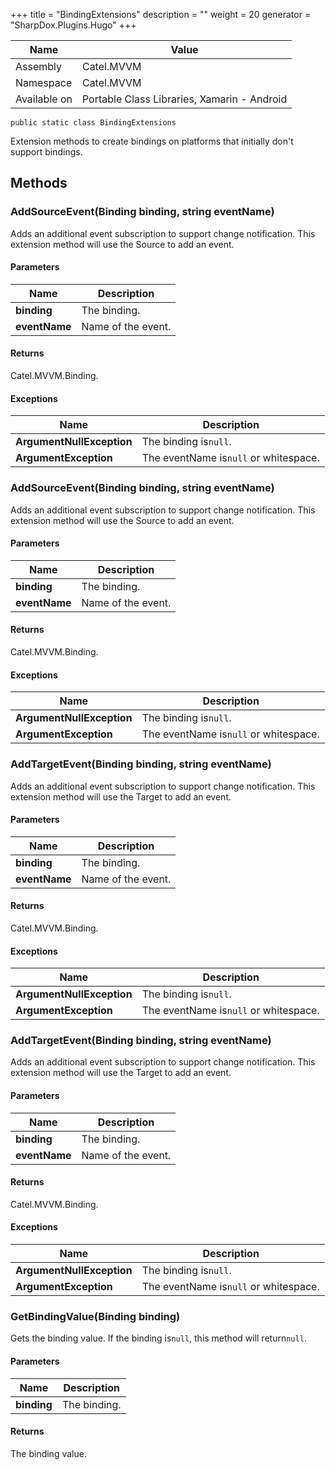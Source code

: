 

+++
title = "BindingExtensions" 
description = ""
weight = 20
generator = "SharpDox.Plugins.Hugo"
+++

Name|Value
---|---
Assembly|Catel.MVVM
Namespace|Catel.MVVM
Available on|Portable Class Libraries, Xamarin - Android

```
public static class BindingExtensions
```

Extension methods to create bindings on platforms that initially don't support bindings.

## Methods

### AddSourceEvent(Binding binding, string eventName)

Adds an additional event subscription to support change notification. This extension method will use the Source to add an event.

#### Parameters

Name|Description
---|---
**binding**|The binding.
**eventName**|Name of the event.

#### Returns

Catel.MVVM.Binding.

#### Exceptions

Name|Description
---|---
**ArgumentNullException**|The binding is`null`.
**ArgumentException**|The eventName is`null` or whitespace.

### AddSourceEvent<TEventArgs>(Binding binding, string eventName)

Adds an additional event subscription to support change notification. This extension method will use the Source to add an event.

#### Parameters

Name|Description
---|---
**binding**|The binding.
**eventName**|Name of the event.

#### Returns

Catel.MVVM.Binding.

#### Exceptions

Name|Description
---|---
**ArgumentNullException**|The binding is`null`.
**ArgumentException**|The eventName is`null` or whitespace.

### AddTargetEvent(Binding binding, string eventName)

Adds an additional event subscription to support change notification. This extension method will use the Target to add an event.

#### Parameters

Name|Description
---|---
**binding**|The binding.
**eventName**|Name of the event.

#### Returns

Catel.MVVM.Binding.

#### Exceptions

Name|Description
---|---
**ArgumentNullException**|The binding is`null`.
**ArgumentException**|The eventName is`null` or whitespace.

### AddTargetEvent<TEventArgs>(Binding binding, string eventName)

Adds an additional event subscription to support change notification. This extension method will use the Target to add an event.

#### Parameters

Name|Description
---|---
**binding**|The binding.
**eventName**|Name of the event.

#### Returns

Catel.MVVM.Binding.

#### Exceptions

Name|Description
---|---
**ArgumentNullException**|The binding is`null`.
**ArgumentException**|The eventName is`null` or whitespace.

### GetBindingValue(Binding binding)

Gets the binding value. If the binding is`null`, this method will return`null`.

#### Parameters

Name|Description
---|---
**binding**|The binding.

#### Returns

The binding value.

